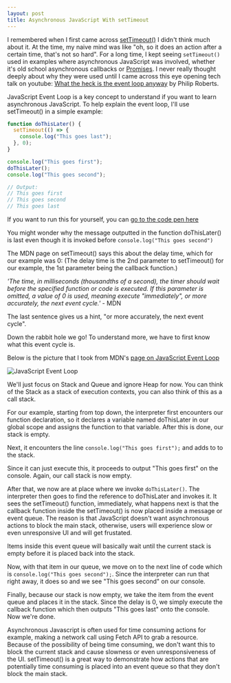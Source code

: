 ```yaml
---
layout: post
title: Asynchronous JavaScript With setTimeout
---
```


I remembered when I first came across [setTimeout()](https://developer.mozilla.org/en-US/docs/Web/API/WindowOrWorkerGlobalScope/setTimeout) I didn't think much about it. At the time, my naive mind was like "oh, so it does an action after a certain time, that's not so hard". For a long time, I kept seeing `setTimeout()` used in examples where asynchronous JavaScript was involved, whether it's old school asynchronous callbacks or [Promises](https://developer.mozilla.org/en-US/docs/Web/JavaScript/Reference/Global_Objects/Promise). I never really thought deeply about why they were used until I came across this eye opening tech talk on youtube: [What the heck is the event loop anyway](https://www.youtube.com/watch?v=8aGhZQkoFbQ&feature=youtu.be&ab_channel=JSConf) by Philip Roberts.

JavaScript Event Loop is a key concept to understand if you want to learn asynchronous JavaScript. To help explain the event loop, I'll use setTimeout() in a simple example:

```javascript
function doThisLater() {
  setTimeout(() => {
    console.log("This goes last");
  }, 0);
}

console.log("This goes first");
doThisLater();
console.log("This goes second");

// Output:
// This goes first
// This goes second
// This goes last
```

If you want to run this for yourself, you can [go to the code pen here](https://codepen.io/sunmark14/pen/NWRMXWj)

You might wonder why the message outputted in the function doThisLater() is last even though it is invoked before `console.log("This goes second")`

The MDN page on setTimeout() says this about the delay time, which for our example was 0: (The delay time is the 2nd parameter to setTimeout() for our example, the 1st parameter being the callback function.)

_'The time, in milliseconds (thousandths of a second), the timer should wait before the specified function or code is executed. If this parameter is omitted, a value of 0 is used, meaning execute "immediately", or more accurately, the next event cycle.'_ - MDN

The last sentence gives us a hint, "or more accurately, the next event cycle".

Down the rabbit hole we go! To understand more, we have to first know what this event cycle is.

Below is the picture that I took from MDN's [page on JavaScript Event Loop](https://developer.mozilla.org/en-US/docs/Web/JavaScript/EventLoop#Event_loop)

![JavaScript Event Loop](https://media.prod.mdn.mozit.cloud/attachments/2020/02/23/17124/7cbd04169bbb5be13ede088ff0833882/The_Javascript_Runtime_Environment_Example.svg)

We'll just focus on Stack and Queue and ignore Heap for now. You can think of the Stack as a stack of execution contexts, you can also think of this as a call stack.

For our example, starting from top down, the interpreter first encounters our function declaration, so it declares a variable named doThisLater in our global scope and assigns the function to that variable. After this is done, our stack is empty.

Next, it encounters the line `console.log("This goes first");` and adds to to the stack.

Since it can just execute this, it proceeds to output "This goes first" on the console. Again, our call stack is now empty.

After that, we now are at place where we invoke `doThisLater()`. The interpreter then goes to find the reference to doThisLater and invokes it. It sees the setTimeout() function, immediately, what happens next is that the callback function inside the setTimeout() is now placed inside a message or event queue. The reason is that JavaScript doesn't want asynchronous actions to block the main stack, otherwise, users will experience slow or even unresponsive UI and will get frustated.

Items inside this event queue will basically wait until the current stack is empty before it is placed back into the stack.

Now, with that item in our queue, we move on to the next line of code which is `console.log("This goes second");`. Since the interpreter can run that right away, it does so and we see "This goes second" on our console.

Finally, because our stack is now empty, we take the item from the event queue and places it in the stack. Since the delay is 0, we simply execute the callback function which then outputs "This goes last" onto the console. Now we're done.

Asynchronous Javascript is often used for time consuming actions for example, making a network call using Fetch API to grab a resource. Because of the possibility of being time consuming, we don't want this to block the current stack and cause slowness or even unresponsiveness of the UI. setTimeout() is a great way to demonstrate how actions that are potentially time consuming is placed into an event queue so that they don't block the main stack.
